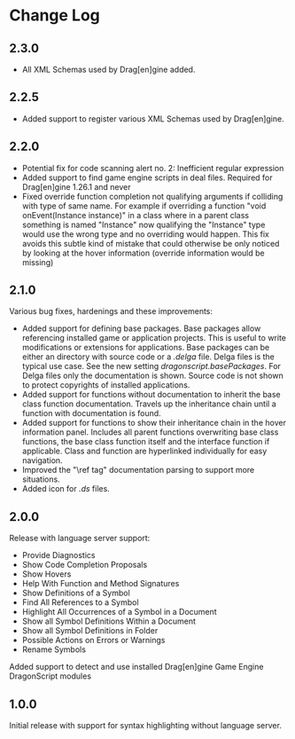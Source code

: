 # Change Log

## 2.3.0

- All XML Schemas used by Drag[en]gine added.

## 2.2.5

- Added support to register various XML Schemas used by Drag[en]gine.

## 2.2.0

- Potential fix for code scanning alert no. 2: Inefficient regular expression
- Added support to find game engine scripts in deal files. Required for
  Drag[en]gine 1.26.1 and never
- Fixed override function completion not qualifying arguments if colliding with type
  of same name. For example if overriding a function "void onEvent(Instance instance)"
  in a class where in a parent class something is named "Instance" now qualifying the
  "Instance" type would use the wrong type and no overriding would happen. This fix
  avoids this subtle kind of mistake that could otherwise be only noticed by looking
  at the hover information (override information would be missing)

## 2.1.0

Various bug fixes, hardenings and these improvements:
- Added support for defining base packages. Base packages allow referencing installed
  game or application projects. This is useful to write modifications or extensions
  for applications. Base packages can be either an directory with source code or a
  _.delga_ file. Delga files is the typical use case. See the new setting
  _dragonscript.basePackages_. For Delga files only the documentation is shown.
  Source code is not shown to protect copyrights of installed applications.
- Added support for functions without documentation to inherit the base class function
  documentation. Travels up the inheritance chain until a function with documentation
  is found.
- Added support for functions to show their inheritance chain in the hover information
  panel. Includes all parent functions overwriting base class functions, the base class
  function itself and the interface function if applicable. Class and function are
  hyperlinked individually for easy navigation.
- Improved the "\ref tag" documentation parsing to support more situations.
- Added icon for _.ds_ files.

## 2.0.0

Release with language server support:
- Provide Diagnostics
- Show Code Completion Proposals
- Show Hovers
- Help With Function and Method Signatures
- Show Definitions of a Symbol
- Find All References to a Symbol
- Highlight All Occurrences of a Symbol in a Document
- Show all Symbol Definitions Within a Document
- Show all Symbol Definitions in Folder
- Possible Actions on Errors or Warnings
- Rename Symbols

Added support to detect and use installed Drag[en]gine Game Engine DragonScript modules

## 1.0.0

Initial release with support for syntax highlighting without language server.
